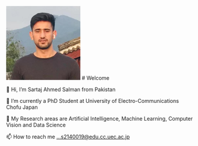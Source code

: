 <img src="77585189.jpg" alt="drawing" width="200" border-radius="50%"/>
# Welcome 

👋 Hi, I’m Sartaj Ahmed Salman from Pakistan

👀 I’m currently a PhD Student at University of Electro-Communications Chofu Japan

🌱 My Research areas are Artificial Intelligence, Machine Learning, Computer Vision and Data Science 

📫 How to reach me ...s2140019@edu.cc.uec.ac.jp

